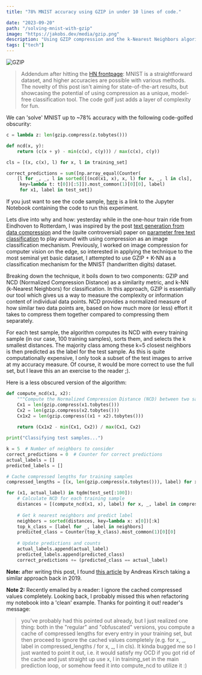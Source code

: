 ```yaml
---
title: "78% MNIST accuracy using GZIP in under 10 lines of code."

date: "2023-09-20"
path: "/solving-mnist-with-gzip"
image: "https://jakobs.dev/media/gzip.png"
description: "Using GZIP compression and the k-Nearest Neighbors algorithm, we explore an innovative approach to classifying the MNIST dataset with about 78% accuracy"
tags: ["tech"]
---
```


![GZIP](https://jakobs.dev/media/gzip.png)

> Addendum after hitting the [HN frontpage](https://news.ycombinator.com/item?id=37583593): MNIST is a straightforward dataset, and higher accuracies are possible with various methods. The novelty of this post isn't aiming for state-of-the-art results, but showcasing the potential of using compression as a unique, model-free classification tool. The code golf just adds a layer of complexity for fun.

We can 'solve' MNIST up to ~78% accuracy with the following code-golfed obscurity:

```python
c = lambda z: len(gzip.compress(z.tobytes()))

def ncd(x, y):
    return (c(x + y) - min(c(x), c(y))) / max(c(x), c(y))

cls = [(x, c(x), l) for x, l in training_set]

correct_predictions = sum([np.array_equal(Counter(
    [l for _, _, l in sorted([(ncd(x1, x), x, l) for x, _, l in cls],
     key=lambda t: t[0])[:5]]).most_common(1)[0][0], label)
     for x1, label in test_set])
```

If you just want to see the code sample, [here](https://github.com/Jakob-98/mono/blob/main/python/gzip_mnist/mnist_gzip.ipynb) is a link to the Jupyter Notebook containing the code to run this experiment.

Lets dive into why and how: yesterday while in the one-hour train ride from Eindhoven to Rotterdam, I was inspired by the post [text generation from data compression](http://pepijndevos.nl/2023/07/15/chatlmza.html) and the (quite controversial) paper on [parameter free text classification](https://aclanthology.org/2023.findings-acl.426/) to play around with using compression as an image classification mechanism. Previously, I worked on image compression for computer vision on the edge, so interested in applying the technique to the most seminal yet basic dataset, I attempted to use GZIP + K-NN as a classification mechanism for the MNIST (handwritten digits) dataset.

Breaking down the technique, it boils down to two components: GZIP and NCD (Normalized Compression Distance) as a similarity metric, and k-NN (k-Nearest Neighbors) for classification. In this approach, GZIP is essentially our tool which gives us a way to measure the complexity or information content of individual data points. NCD provides a normalized measure of how similar two data points are, based on how much more (or less) effort it takes to compress them together compared to compressing them separately.

For each test sample, the algorithm computes its NCD with every training sample (in our case, 100 training samples), sorts them, and selects the k smallest distances. The majority class among these k=5 closest neighbors is then predicted as the label for the test sample. As this is quite computationally expensive, I only took a subset of the test images to arrive at my accuracy measure. Of course, it would be more correct to use the full set, but I leave this an an exercise to the reader ;).

Here is a less obscured version of the algorithm:
```python
def compute_ncd(x1, x2):
    """Compute the Normalized Compression Distance (NCD) between two samples."""
    Cx1 = len(gzip.compress(x1.tobytes()))
    Cx2 = len(gzip.compress(x2.tobytes()))
    Cx1x2 = len(gzip.compress((x1 + x2).tobytes()))
    
    return (Cx1x2 - min(Cx1, Cx2)) / max(Cx1, Cx2)

print("Classifying test samples...")

k = 5  # Number of neighbors to consider
correct_predictions = 0  # Counter for correct predictions
actual_labels = []
predicted_labels = []

# Cache compressed lengths for training samples
compressed_lengths = [(x, len(gzip.compress(x.tobytes())), label) for x, label in training_set]

for (x1, actual_label) in tqdm(test_set[:100]):
    # Calculate NCD for each training sample
    distances = [(compute_ncd(x1, x), label) for x, _, label in compressed_lengths]
    
    # Get k nearest neighbors and predict label
    neighbors = sorted(distances, key=lambda x: x[0])[:k]
    top_k_class = [label for _, label in neighbors]
    predicted_class = Counter(top_k_class).most_common(1)[0][0]
    
    # Update predictions and counts
    actual_labels.append(actual_label)
    predicted_labels.append(predicted_class)
    correct_predictions += (predicted_class == actual_label)
```


**Note:** after writing this post, I found [this article](https://www.blackhc.net/blog/2019/mnist-by-zip/) by Andreas Kirsch taking a similar approach back in 2019.

**Note 2:** Recently emailed by a reader: I ignore the cached compressed values completely. Looking back, I probably missed this when refactoring my notebook into a 'clean' example. Thanks for pointing it out!
reader's message:
> you've probably had this pointed out already, but I just realized one thing: both in the "regular" and "obfuscated" versions,
> you compute a cache of compressed lengths for every entry in your training set, but then proceed to ignore the cached values completely (e.g. for x, _, label in compressed_lengths / for x, _, l in cls).
> It kinda bugged me so I just wanted to point it out, i.e. it would satisfy my OCD if you got rid of the cache and just straight up use x, l in training_set in the main prediction loop, or somehow feed it into compute_ncd to utilize it :)
